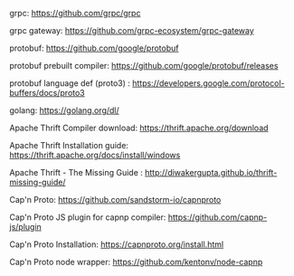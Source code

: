 grpc: https://github.com/grpc/grpc

grpc gateway: https://github.com/grpc-ecosystem/grpc-gateway

protobuf: https://github.com/google/protobuf

protobuf prebuilt compiler: https://github.com/google/protobuf/releases

protobuf language def (proto3) : https://developers.google.com/protocol-buffers/docs/proto3



golang: https://golang.org/dl/


Apache Thrift Compiler download: https://thrift.apache.org/download

Apache Thrift Installation guide: https://thrift.apache.org/docs/install/windows

Apache Thrift - The Missing Guide : http://diwakergupta.github.io/thrift-missing-guide/



Cap'n Proto: https://github.com/sandstorm-io/capnproto

Cap'n Proto JS plugin for capnp compiler: https://github.com/capnp-js/plugin

Cap'n Proto Installation: https://capnproto.org/install.html

Cap'n Proto node wrapper: https://github.com/kentonv/node-capnp
